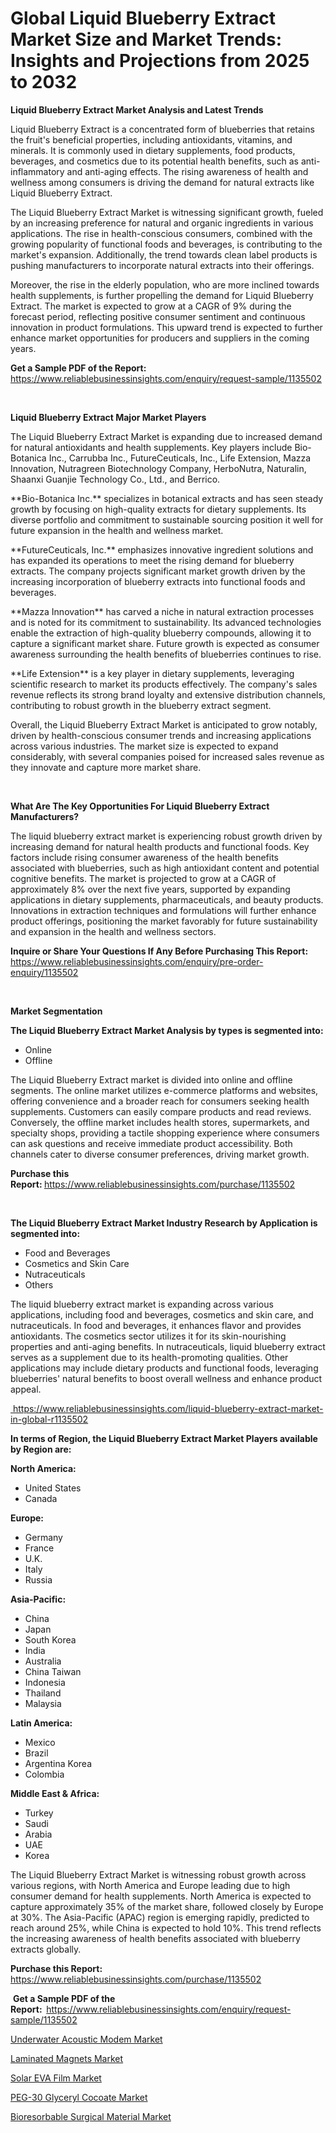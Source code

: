 <p><h1>Global Liquid Blueberry Extract Market Size and Market Trends: Insights and Projections from 2025 to 2032</h1></p><p><strong>Liquid Blueberry Extract Market Analysis and Latest Trends</strong></p>
<p><p>Liquid Blueberry Extract is a concentrated form of blueberries that retains the fruit's beneficial properties, including antioxidants, vitamins, and minerals. It is commonly used in dietary supplements, food products, beverages, and cosmetics due to its potential health benefits, such as anti-inflammatory and anti-aging effects. The rising awareness of health and wellness among consumers is driving the demand for natural extracts like Liquid Blueberry Extract.</p><p>The Liquid Blueberry Extract Market is witnessing significant growth, fueled by an increasing preference for natural and organic ingredients in various applications. The rise in health-conscious consumers, combined with the growing popularity of functional foods and beverages, is contributing to the market's expansion. Additionally, the trend towards clean label products is pushing manufacturers to incorporate natural extracts into their offerings.</p><p>Moreover, the rise in the elderly population, who are more inclined towards health supplements, is further propelling the demand for Liquid Blueberry Extract. The market is expected to grow at a CAGR of 9% during the forecast period, reflecting positive consumer sentiment and continuous innovation in product formulations. This upward trend is expected to further enhance market opportunities for producers and suppliers in the coming years.</p></p>
<p><strong>Get a Sample PDF of the Report:&nbsp;</strong> <a href="https://www.reliablebusinessinsights.com/enquiry/request-sample/1135502?utm_campaign=1877&utm_medium=2&utm_source=Github&utm_content=ia&utm_term=30012025&utm_id=liquid-blueberry-extract">https://www.reliablebusinessinsights.com/enquiry/request-sample/1135502</a></p>
<p>&nbsp;</p>
<p><strong>Liquid Blueberry Extract Major Market Players</strong></p>
<p><p>The Liquid Blueberry Extract Market is expanding due to increased demand for natural antioxidants and health supplements. Key players include Bio-Botanica Inc., Carrubba Inc., FutureCeuticals, Inc., Life Extension, Mazza Innovation, Nutragreen Biotechnology Company, HerboNutra, Naturalin, Shaanxi Guanjie Technology Co., Ltd., and Berrico. </p><p>**Bio-Botanica Inc.** specializes in botanical extracts and has seen steady growth by focusing on high-quality extracts for dietary supplements. Its diverse portfolio and commitment to sustainable sourcing position it well for future expansion in the health and wellness market.</p><p>**FutureCeuticals, Inc.** emphasizes innovative ingredient solutions and has expanded its operations to meet the rising demand for blueberry extracts. The company projects significant market growth driven by the increasing incorporation of blueberry extracts into functional foods and beverages.</p><p>**Mazza Innovation** has carved a niche in natural extraction processes and is noted for its commitment to sustainability. Its advanced technologies enable the extraction of high-quality blueberry compounds, allowing it to capture a significant market share. Future growth is expected as consumer awareness surrounding the health benefits of blueberries continues to rise.</p><p>**Life Extension** is a key player in dietary supplements, leveraging scientific research to market its products effectively. The company's sales revenue reflects its strong brand loyalty and extensive distribution channels, contributing to robust growth in the blueberry extract segment.</p><p>Overall, the Liquid Blueberry Extract Market is anticipated to grow notably, driven by health-conscious consumer trends and increasing applications across various industries. The market size is expected to expand considerably, with several companies poised for increased sales revenue as they innovate and capture more market share.</p></p>
<p>&nbsp;</p>
<p><strong>What Are The Key Opportunities For Liquid Blueberry Extract Manufacturers?</strong></p>
<p><p>The liquid blueberry extract market is experiencing robust growth driven by increasing demand for natural health products and functional foods. Key factors include rising consumer awareness of the health benefits associated with blueberries, such as high antioxidant content and potential cognitive benefits. The market is projected to grow at a CAGR of approximately 8% over the next five years, supported by expanding applications in dietary supplements, pharmaceuticals, and beauty products. Innovations in extraction techniques and formulations will further enhance product offerings, positioning the market favorably for future sustainability and expansion in the health and wellness sectors.</p></p>
<p><strong>Inquire or Share Your Questions If Any Before Purchasing This Report:</strong> <a href="https://www.reliablebusinessinsights.com/enquiry/pre-order-enquiry/1135502?utm_campaign=1877&utm_medium=2&utm_source=Github&utm_content=ia&utm_term=30012025&utm_id=liquid-blueberry-extract">https://www.reliablebusinessinsights.com/enquiry/pre-order-enquiry/1135502</a></p>
<p>&nbsp;</p>
<p><strong>Market Segmentation</strong></p>
<p><strong>The Liquid Blueberry Extract Market Analysis by types is segmented into:</strong></p>
<p><ul><li>Online</li><li>Offline</li></ul></p>
<p><p>The Liquid Blueberry Extract market is divided into online and offline segments. The online market utilizes e-commerce platforms and websites, offering convenience and a broader reach for consumers seeking health supplements. Customers can easily compare products and read reviews. Conversely, the offline market includes health stores, supermarkets, and specialty shops, providing a tactile shopping experience where consumers can ask questions and receive immediate product accessibility. Both channels cater to diverse consumer preferences, driving market growth.</p></p>
<p><strong>Purchase this Report:&nbsp;</strong><a href="https://www.reliablebusinessinsights.com/purchase/1135502?utm_campaign=1877&utm_medium=2&utm_source=Github&utm_content=ia&utm_term=30012025&utm_id=liquid-blueberry-extract">https://www.reliablebusinessinsights.com/purchase/1135502</a></p>
<p>&nbsp;</p>
<p><strong>The Liquid Blueberry Extract Market Industry Research by Application is segmented into:</strong></p>
<p><ul><li>Food and Beverages</li><li>Cosmetics and Skin Care</li><li>Nutraceuticals</li><li>Others</li></ul></p>
<p><p>The liquid blueberry extract market is expanding across various applications, including food and beverages, cosmetics and skin care, and nutraceuticals. In food and beverages, it enhances flavor and provides antioxidants. The cosmetics sector utilizes it for its skin-nourishing properties and anti-aging benefits. In nutraceuticals, liquid blueberry extract serves as a supplement due to its health-promoting qualities. Other applications may include dietary products and functional foods, leveraging blueberries' natural benefits to boost overall wellness and enhance product appeal.</p></p>
<p><a href="https://www.reliablebusinessinsights.com/liquid-blueberry-extract-market-in-global-r1135502?utm_campaign=1877&utm_medium=2&utm_source=Github&utm_content=ia&utm_term=30012025&utm_id=liquid-blueberry-extract">&nbsp;https://www.reliablebusinessinsights.com/liquid-blueberry-extract-market-in-global-r1135502</a></p>
<p><strong>In terms of Region, the Liquid Blueberry Extract Market Players available by Region are:</strong></p>
<p>
    <p> <strong> North America: </strong>
        <ul>
            <li>United States</li>
            <li>Canada</li>
        </ul>
        </p> 
    <p> <strong> Europe: </strong>
        <ul>
            <li>Germany</li>
            <li>France</li>
            <li>U.K.</li>
            <li>Italy</li>
            <li>Russia</li>
        </ul>
        </p> 
    <p> <strong> Asia-Pacific: </strong>
        <ul>
            <li>China</li>
            <li>Japan</li>
            <li>South Korea</li>
            <li>India</li>
            <li>Australia</li>
            <li>China Taiwan</li>
            <li>Indonesia</li>
            <li>Thailand</li>
            <li>Malaysia</li>
        </ul>
        </p> 
    <p> <strong> Latin America: </strong>
        <ul>
            <li>Mexico</li>
            <li>Brazil</li>
            <li>Argentina Korea</li>
            <li>Colombia</li>
        </ul>
        </p> 
    <p> <strong> Middle East & Africa: </strong>
        <ul>
            <li>Turkey</li>
            <li>Saudi</li>
            <li>Arabia</li>
            <li>UAE</li>
            <li>Korea</li>
        </ul>
    </p>
    </p>
<p><p>The Liquid Blueberry Extract Market is witnessing robust growth across various regions, with North America and Europe leading due to high consumer demand for health supplements. North America is expected to capture approximately 35% of the market share, followed closely by Europe at 30%. The Asia-Pacific (APAC) region is emerging rapidly, predicted to reach around 25%, while China is expected to hold 10%. This trend reflects the increasing awareness of health benefits associated with blueberry extracts globally.</p></p>
<p><strong>Purchase this Report: </strong><a href="https://www.reliablebusinessinsights.com/purchase/1135502?utm_campaign=1877&utm_medium=2&utm_source=Github&utm_content=ia&utm_term=30012025&utm_id=liquid-blueberry-extract">https://www.reliablebusinessinsights.com/purchase/1135502</a></p>
<p>&nbsp;<strong>Get a Sample PDF of the Report:&nbsp;&nbsp;</strong><a href="https://www.reliablebusinessinsights.com/enquiry/request-sample/1135502?utm_campaign=1877&utm_medium=2&utm_source=Github&utm_content=ia&utm_term=30012025&utm_id=liquid-blueberry-extract">https://www.reliablebusinessinsights.com/enquiry/request-sample/1135502</a></p>
<p><strong></strong></p>
<p><p><a href="https://www.linkedin.com/pulse/underwater-acoustic-modem-market-growth-outlook-2025-2032-ppvvc?utm_campaign=1877&utm_medium=2&utm_source=Github&utm_content=ia&utm_term=30012025&utm_id=liquid-blueberry-extract">Underwater Acoustic Modem Market</a></p><p><a href="https://github.com/ParvinKhatun77/Market-Research-Report-List-1/blob/main/laminated-magnets-market.md?utm_campaign=1877&utm_medium=2&utm_source=Github&utm_content=ia&utm_term=30012025&utm_id=liquid-blueberry-extract">Laminated Magnets Market</a></p><p><a href="https://github.com/abbislposival/Market-Research-Report-List-1/blob/main/solar-eva-film-market.md?utm_campaign=1877&utm_medium=2&utm_source=Github&utm_content=ia&utm_term=30012025&utm_id=liquid-blueberry-extract">Solar EVA Film Market</a></p><p><a href="https://www.linkedin.com/pulse/current-valuation-of56-cagr-report-provides-thorough-study-peg-30-whj5c?utm_campaign=1877&utm_medium=2&utm_source=Github&utm_content=ia&utm_term=30012025&utm_id=liquid-blueberry-extract">PEG-30 Glyceryl Cocoate Market</a></p><p><a href="https://www.linkedin.com/pulse/projected-growth-bioresorbable-surgical-material-market-xow3e?utm_campaign=1877&utm_medium=2&utm_source=Github&utm_content=ia&utm_term=30012025&utm_id=liquid-blueberry-extract">Bioresorbable Surgical Material Market</a></p></p>